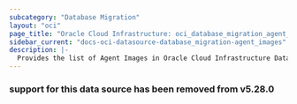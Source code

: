 ```yaml
---
subcategory: "Database Migration"
layout: "oci"
page_title: "Oracle Cloud Infrastructure: oci_database_migration_agent_images"
sidebar_current: "docs-oci-datasource-database_migration-agent_images"
description: |-
  Provides the list of Agent Images in Oracle Cloud Infrastructure Database Migration service
---
```

### support for this data source has been removed from v5.28.0